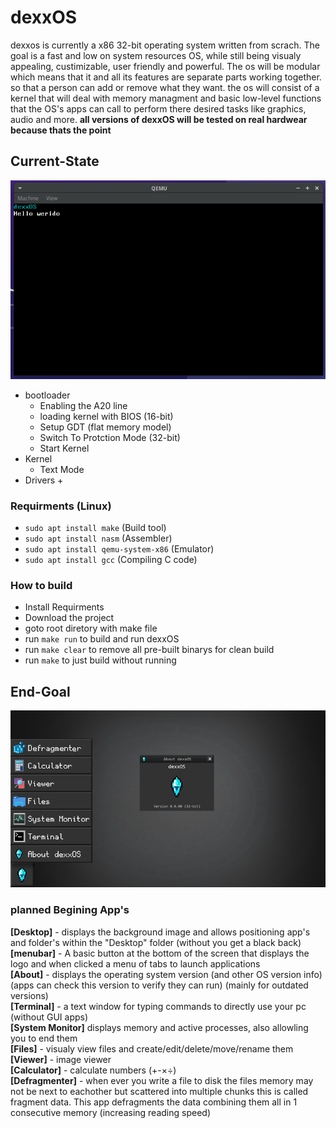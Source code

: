 # dexxOS
dexxos is currently a x86 32-bit operating system written from scrach.
The goal is a fast and low on system resources OS, while still being visualy appealing, custimizable, user friendly and powerful.
The os will be modular which means that it and all its features are separate parts working together. so that a person can add or remove what they want. the os will consist of a kernel that will deal with memory managment and basic low-level functions that the OS's apps can call to perform there desired tasks like graphics, audio and more.
**all versions of dexxOS will be tested on real hardwear because thats the point**

## Current-State
 ![Current-State](/images/dexxOS_current.png)
 + bootloader
   + Enabling the A20 line
   + loading kernel with BIOS (16-bit)
   + Setup GDT (flat memory model) 
   + Switch To Protction Mode (32-bit)
   + Start Kernel
 + Kernel
   + Text Mode
 + Drivers
   + 

### Requirments (Linux)
 - `sudo apt install make` (Build tool)
 - `sudo apt install nasm` (Assembler)
 - `sudo apt install qemu-system-x86` (Emulator)
 - `sudo apt install gcc` (Compiling C code)

### How to build
 - Install Requirments
 - Download the project
 - goto root diretory with make file
 - run `make run` to build and run dexxOS
 - run `make clear` to remove all pre-built binarys for clean build
 - run `make` to just build without running

## End-Goal
 ![End-Goal](/images/dexxOS_goal.png)
### planned Begining App's
 **[Desktop]** - displays the background image and allows positioning app's and folder's within the "Desktop" folder (without you get a black back)<br>
 **[menubar]** - A basic button at the bottom of the screen that displays the logo and when clicked a menu of tabs to launch applications<br>
 **[About]** - displays the operating system version (and other OS version info) (apps can check this version to verify they can run) (mainly for outdated versions)<br>
 **[Terminal]** - a text window for typing commands to directly use your pc (without GUI apps)<br>
 **[System Monitor]** displays memory and active processes, also allowling you to end them<br>
 **[Files]** - visualy view files and create/edit/delete/move/rename them<br>
 **[Viewer]** - image viewer<br>
 **[Calculator]** - calculate numbers (+-×÷)<br>
 **[Defragmenter]** - when ever you write a file to disk the files memory may not be next to eachother but scattered into multiple chunks this is called fragment data. This app defragments the data combining them all in 1 consecutive memory (increasing reading speed)<br>